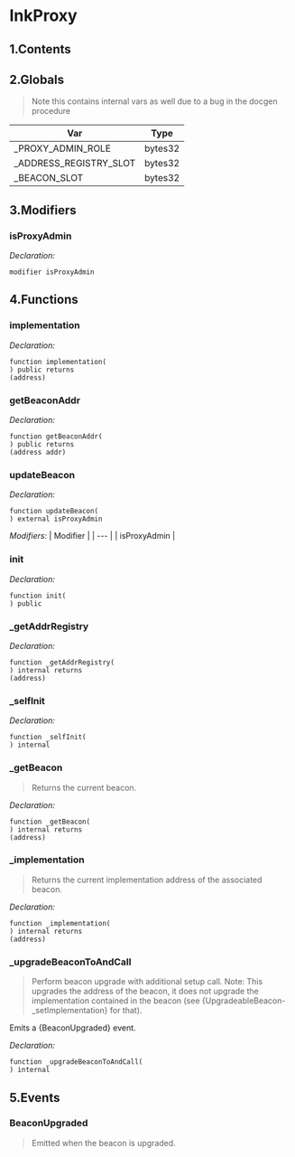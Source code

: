 # InkProxy





## 1.Contents
<!-- START doctoc -->
<!-- END doctoc -->

## 2.Globals

> Note this contains internal vars as well due to a bug in the docgen procedure

| Var | Type |
| --- | --- |
| _PROXY_ADMIN_ROLE | bytes32 |
| _ADDRESS_REGISTRY_SLOT | bytes32 |
| _BEACON_SLOT | bytes32 |

## 3.Modifiers
### isProxyAdmin



*Declaration:*
```solidity
modifier isProxyAdmin
```



## 4.Functions

### implementation



*Declaration:*
```solidity
function implementation(
) public returns
(address)
```




### getBeaconAddr



*Declaration:*
```solidity
function getBeaconAddr(
) public returns
(address addr)
```




### updateBeacon



*Declaration:*
```solidity
function updateBeacon(
) external isProxyAdmin
```
*Modifiers:*
| Modifier |
| --- |
| isProxyAdmin |




### init



*Declaration:*
```solidity
function init(
) public
```




### _getAddrRegistry



*Declaration:*
```solidity
function _getAddrRegistry(
) internal returns
(address)
```




### _selfInit



*Declaration:*
```solidity
function _selfInit(
) internal
```




### _getBeacon

> Returns the current beacon.

*Declaration:*
```solidity
function _getBeacon(
) internal returns
(address)
```




### _implementation

> Returns the current implementation address of the associated beacon.

*Declaration:*
```solidity
function _implementation(
) internal returns
(address)
```




### _upgradeBeaconToAndCall

> Perform beacon upgrade with additional setup call. Note: This upgrades the address of the beacon, it does
not upgrade the implementation contained in the beacon (see {UpgradeableBeacon-_setImplementation} for that).

Emits a {BeaconUpgraded} event.

*Declaration:*
```solidity
function _upgradeBeaconToAndCall(
) internal
```




## 5.Events
### BeaconUpgraded

> Emitted when the beacon is upgraded.



